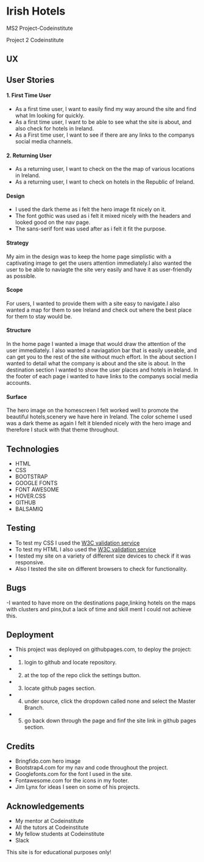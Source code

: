 # **Irish Hotels**

MS2 Project-Codeinstitute

Project 2 Codeinstitute

## **UX**

## User Stories

#### 1. First Time User

- As a first time user, I want to easily find my way around the site and find what Im looking for quickly.
- As a first time user, I want to be able to see what the site is about, and also check for hotels in Ireland.
- As a First time user, I want to see if there are any links to the companys social media channels.


#### 2. Returning User

- As a returning user, I want to check on the the map of various locations in Ireland.
- As a returning user, I want to check on hotels in the Republic of Ireland.


#### Design

- I used the dark theme as i felt the hero image fit nicely on it.
- The font gothic was used as i felt it mixed nicely with the headers and looked good on the nav page. 
- The sans-serif font was used after as i felt it fit the purpose.


#### Strategy

My aim in the design was to keep the home page simplistic with a captivating image to get the users attention
immediately.I also wanted the user to be able to naviagte the site very easily and have it as user-friendly as possible.

#### Scope

For users, I wanted to provide them with a site easy to navigate.I also wanted a map for them to see Ireland
and check out where the best place for them to stay would be.

#### Structure

In the home page I wanted a image that would draw the attention of the user immediately. I also wanted a naviagation bar that is easily useable,
and can get you to the rest of the site without much effort.
In the about section I wanted to detail what the company is about and the site is about.
In the destination section I wanted to show the user places and hotels in Ireland.
In the footer of each page i wanted to have links to the companys social media accounts.

#### Surface

The hero image on the homescreen I felt worked well to promote the beautiful hotels,scenery we have here in Ireland.
 The color scheme I used was a dark theme as again I felt it blended nicely with the hero image and therefore I 
 stuck with that theme throughout.

## **Technologies**

 * HTML
 * CSS
 * BOOTSTRAP
 * GOOGLE FONTS
 * FONT AWESOME
 * HOVER.CSS
 * GITHUB
 * BALSAMIQ

## **Testing**

- To test my CSS I used the [W3C validation service](https://validator.w3.org/)
- To test my HTML I also used the [W3C validation service](https://validator.w3.org/)
- I tested my site on a variety of different size devices to check if it was responsive.
- Also I tested the site on different browsers to check for functionality.



## **Bugs**

-I wanted to have more on the destinations page,linking hotels on the maps with clusters and pins,but a lack of time and skill
ment I could not achieve this.

## **Deployment**

- This project was deployed on githubpages.com, to deploy the project:
- 1. login to github and locate repository.
- 2. at the top of the repo click the settings button.
- 3. locate github pages section.
- 4. under source, click the dropdown called none and select the Master Branch.
- 5. go back down through the page and finf the site link in github pages section.



## **Credits**

- Bringfido.com hero image
- Bootstrap4.com for my nav and code throughout the project.
- Googlefonts.com for the font I used in the site.
- Fontawesome.com for the icons in my footer.
- Jim Lynx for ideas I seen on some of his projects.

## **Acknowledgements**

- My mentor at Codeinstitute
- All the tutors at Codeinstitute
- My fellow students at Codeinstitute
- Slack


This site is for educational purposes only!

